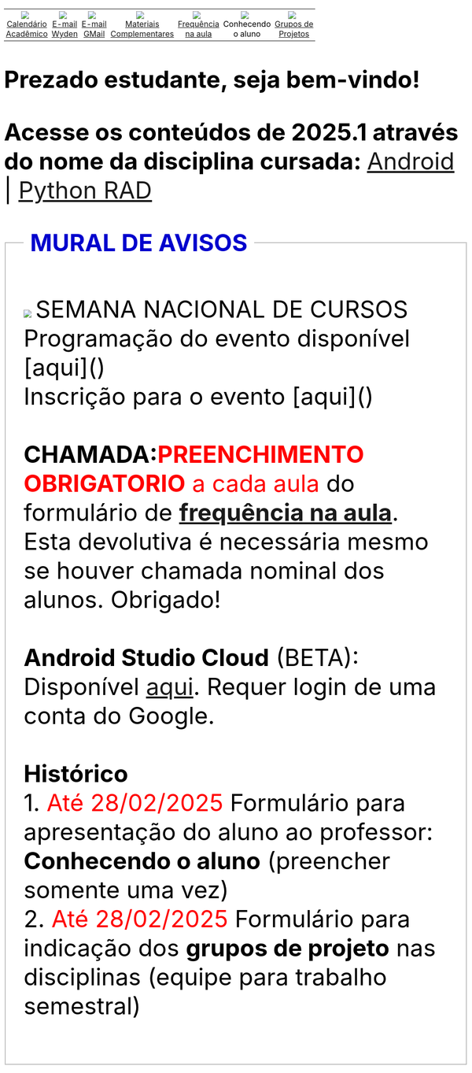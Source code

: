 <html lang="en">
  <head>
    <meta charset="UTF-8">
    <meta name="viewport" content="width=device-width, initial-scale=1.0">
    <meta http-equiv="X-UA-Compatible" content="ie=edge">
    <title>Prof.Turatti</title>
    <link rel="stylesheet" href="./style.css">
    <link rel="icon" href="./favicon.ico" type="image/x-icon">

 
<style>
.centralizeContent {
  display: -webkit-box;
  display: -moz-box;
  display: -ms-flexbox;
  display: -webkit-flex;
  display: flex;
  
  align-items:center;
  justify-content:center;
  
  height: 100vh;
  width: 100%;
  background: 'white';
}
.centralize {
  display: -webkit-box;
  display: -moz-box;
  display: -ms-flexbox;
  display: -webkit-flex;
  display: flex;
  
  background: #ebab34;
  border-radius: 16px;
  padding:8px;
  align-items:center;
  flex-direction:column;
  font-size: 32px;
}

body {
  padding: 8px;
  background-color: white;
  color: black;
  /* font-size: 20px; */
  font-size: 5vw;  /* Font size will be 5% of the viewport width */
}
.dark-mode {
  background-color: black;
  color: white;
}
table {
  display: flex;
  border: none;
  border-collapse: collapse;
  table-layout: fixed;
  /* width: 100%; */
}
td {
  flex: 1;
  border: none;
  font-size: clamp(8px, 4vw, 16px);
  padding: 4px;
  text-align: center;
  /* width: 14.28%; */
}
img {
  max-width: 100%;
  min-width: 24px;
  height: auto;
}
<!-- blink image -->
@keyframes blink {
    0% { opacity: 1; }
    50% { opacity: 0; }
    100% { opacity: 1; }
}

.piscar {
    animation: blink 1s infinite;
    /* Inclui suporte para navegadores antigos, se necessário */
    -webkit-animation: blink 1s infinite;
    -moz-animation: blink 1s infinite;
    -o-animation: blink 1s infinite;
}
</style>
  </head>
<body>

<table>
    <tr>
        <td><!-- 1 -->
            <a href="calendario25s1.pdf" target="_new">
              <img src="calendario64.png">  
              <br>Calendário<br>Acadêmico
            </a>
        </td>
        <td><!-- 2 -->
            <a href="&#109;ailto&#58;luiz&#46;tu&#114;&#97;tti&#64;profes&#115;ores&#46;&#117;n&#105;m&#101;trocamp&#46;edu&#46;br" target="_new">
              <img src="envelope64wy.png"/>
              <br>E-mail<br>Wyden
            </a>
        </td>
        <td><!-- 3 -->
            <a href="&#109;&#97;&#105;&#108;&#116;&#111;&#58;pr&#111;&#102;&#46;t&#117;&#114;&#97;tti&#64;&#103;mail&#46;c&#111;m" target="_new">
              <img src="envelope64gmail.png">
              <br>E-mail<br>GMail
            </a>
        </td>
        <td><!-- 4 -->
            <a href="https://github.com/profturatti/materiais/blob/main/README.md" target="_new">
              <img src="tutoriais64c.png">
              <br>Materiais<br>Complementares
            </a>
        </td>
        <td><!-- 5 -->
            <a href="https://forms.gle/fCiagxrVp2bRp8K28" target="_new">
              <img src="checklist64.png">
              <br>Frequência<br>na aula
            </a>
        </td>
        <td><!-- 6 -->
            <!-- a href="https://forms.gle/c135Z5mdV9Hh8znT6" target="_new" -->
              <img src="apresentacao64g.png">
              <br>Conhecendo<br>o aluno
        </td>
        <td><!-- 7 -->
            <a href="https://forms.gle/QftrBCRmaoW3EWPo9" target="_new">
              <img src="grupo64c.png">
              <br>Grupos de<br>Projetos
            </a>
        </td>
    </tr>
</table>

<p><b>Prezado estudante, seja bem-vindo!</b></p>

<p><b>Acesse os conteúdos de 2025.1 através do nome da disciplina cursada: </b>
  <a href="https://github.com/profturatti/android" target="_new">Android</a> | 
  <a href="https://github.com/profturatti/pythonRAD" target="_new">Python RAD</a> 
</p>

<fieldset>
<legend style="color:MediumBlue;"><b>&nbsp;MURAL DE AVISOS&nbsp;</b></legend>
  <br><img src="./alerta.png" class="piscar" />SEMANA NACIONAL DE CURSOS
  <br>Programação do evento disponível [aqui]()
  <br>Inscrição para o evento [aqui]()
  <br>&nbsp;
  <br><b>CHAMADA:</b><span style="color: red;"><b>PREENCHIMENTO OBRIGATORIO</b> a cada aula</span> do formulário de 
      <a href="https://forms.gle/fCiagxrVp2bRp8K28" target="_new"><b>frequência na aula</b></a>. 
  <br>Esta devolutiva é necessária mesmo se houver chamada nominal dos alunos. Obrigado!
  <br>&nbsp;  
  <br><b>Android Studio Cloud</b> (BETA): Disponível 
     <a href="https://studio.firebase.google.com/new/android-studio?hl=pt-br" target="_new">aqui</a>.
     Requer login de uma conta do Google.
  <br>&nbsp;
  <br><b>Histórico</b>
  <br>1. <span style="color: red;">Até 28/02/2025</span> Formulário para apresentação do aluno ao professor: <b>Conhecendo o aluno</b> (preencher somente uma vez) 
  <br>2. <span style="color: red;">Até 28/02/2025</span> Formulário para indicação dos <b>grupos de projeto</b> nas disciplinas (equipe para trabalho semestral)
  <br>&nbsp;
</fieldset>
</body>
</html>
